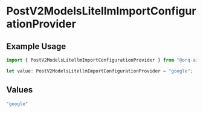 # PostV2ModelsLitellmImportConfigurationProvider

## Example Usage

```typescript
import { PostV2ModelsLitellmImportConfigurationProvider } from "@orq-ai/node/models/operations";

let value: PostV2ModelsLitellmImportConfigurationProvider = "google";
```

## Values

```typescript
"google"
```